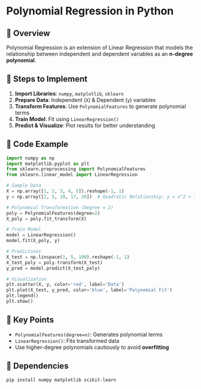 # Polynomial Regression in Python  

## 🚀 Overview  
Polynomial Regression is an extension of Linear Regression that models the relationship between independent and dependent variables as an **n-degree polynomial**.  

## 📌 Steps to Implement  
1. **Import Libraries**: `numpy`, `matplotlib`, `sklearn`  
2. **Prepare Data**: Independent (`X`) & Dependent (`y`) variables  
3. **Transform Features**: Use `PolynomialFeatures` to generate polynomial terms  
4. **Train Model**: Fit using `LinearRegression()`  
5. **Predict & Visualize**: Plot results for better understanding  

## 📝 Code Example  
```python
import numpy as np
import matplotlib.pyplot as plt
from sklearn.preprocessing import PolynomialFeatures
from sklearn.linear_model import LinearRegression

# Sample Data
X = np.array([1, 2, 3, 4, 5]).reshape(-1, 1)
y = np.array([2, 5, 10, 17, 26])  # Quadratic Relationship: y = x^2 + 1

# Polynomial Transformation (Degree = 2)
poly = PolynomialFeatures(degree=2)
X_poly = poly.fit_transform(X)

# Train Model
model = LinearRegression()
model.fit(X_poly, y)

# Predictions
X_test = np.linspace(1, 5, 100).reshape(-1, 1)
X_test_poly = poly.transform(X_test)
y_pred = model.predict(X_test_poly)

# Visualization
plt.scatter(X, y, color='red', label='Data')
plt.plot(X_test, y_pred, color='blue', label='Polynomial Fit')
plt.legend()
plt.show()
```

## 🎯 Key Points  
- `PolynomialFeatures(degree=n)`: Generates polynomial terms  
- `LinearRegression()`: Fits transformed data  
- Use higher-degree polynomials cautiously to avoid **overfitting**  

## 📖 Dependencies  
```bash
pip install numpy matplotlib scikit-learn
```